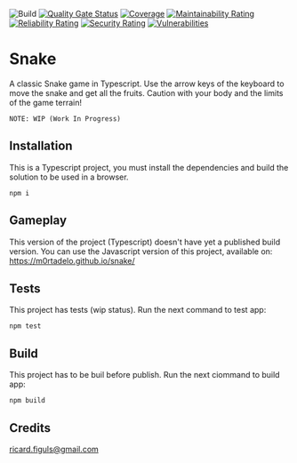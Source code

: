 ![Build](https://github.com/m0rtadelo/snake-ts/workflows/Build/badge.svg)
[![Quality Gate Status](https://sonarcloud.io/api/project_badges/measure?project=m0rtadelo_snake-ts&metric=alert_status)](https://sonarcloud.io/dashboard?id=m0rtadelo_snake-ts)
[![Coverage](https://sonarcloud.io/api/project_badges/measure?project=m0rtadelo_snake-ts&metric=coverage)](https://sonarcloud.io/dashboard?id=m0rtadelo_snake-ts)
[![Maintainability Rating](https://sonarcloud.io/api/project_badges/measure?project=m0rtadelo_snake-ts&metric=sqale_rating)](https://sonarcloud.io/dashboard?id=m0rtadelo_snake-ts)
[![Reliability Rating](https://sonarcloud.io/api/project_badges/measure?project=m0rtadelo_snake-ts&metric=reliability_rating)](https://sonarcloud.io/dashboard?id=m0rtadelo_snake-ts)
[![Security Rating](https://sonarcloud.io/api/project_badges/measure?project=m0rtadelo_snake-ts&metric=security_rating)](https://sonarcloud.io/dashboard?id=m0rtadelo_snake-ts)
[![Vulnerabilities](https://sonarcloud.io/api/project_badges/measure?project=m0rtadelo_snake-ts&metric=vulnerabilities)](https://sonarcloud.io/dashboard?id=m0rtadelo_snake-ts)

# Snake

A classic Snake game in Typescript. Use the arrow keys of the keyboard to move the snake and get all the fruits. Caution with your body and the limits of the game terrain!

`NOTE: WIP (Work In Progress)`

## Installation

This is a Typescript project, you must install the dependencies and build the solution to be used in a browser.

`npm i`

## Gameplay

This version of the project (Typescript) doesn't have yet a published build version. You can use the Javascript version of this project, available on:
https://m0rtadelo.github.io/snake/

## Tests

This project has tests (wip status). Run the next command to test app:

`npm test`

## Build

This project has to be buil before publish. Run the next ciommand to build app:

`npm build`

## Credits

ricard.figuls@gmail.com